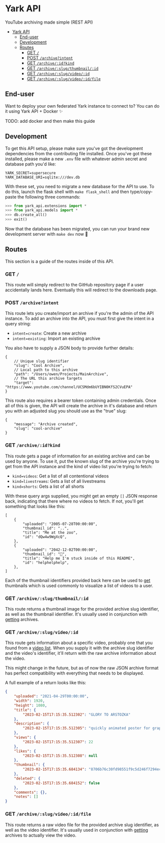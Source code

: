 # Yark API

YouTube archiving made simple (REST API)

- [Yark API](#yark-api)
	- [End-user](#end-user)
	- [Development](#development)
	- [Routes](#routes)
		- [GET `/`](#get-)
		- [POST `/archive?intent`](#post-archiveintent)
		- [GET `/archive/:id?kind`](#get-archiveidkind)
		- [GET `/archive/:slug/thumbnail/:id`](#get-archiveslugthumbnailid)
		- [GET `/archive/:slug/video/:id`](#get-archiveslugvideoid)
		- [GET `/archive/:slug/video/:id/file`](#get-archiveslugvideoidfile)


## End-user

Want to deploy your own federated Yark instance to connect to? You can do it using Yark API + Docker ✨

TODO: add docker and then make this guide

## Development

To get this API setup, please make sure you've got the development dependencies from the contributing file installed. Once you've got these installed, please make a new `.env` file with whatever admin secret and database path you'd like:

```env
YARK_SECRET=supersecure
YARK_DATABASE_URI=sqlite:///dev.db
```

With these set, you need to migrate a new database for the API to use. To do this, launch the flask shell with `make flask_shell` and then type/copy-paste the following three commands:

```python
>>> from yark_api.extensions import *
>>> from yark_api.models import *
>>> db.create_all()
>>> exit()
```

Now that the database has been migrated, you can run your brand new development server with `make dev` now 🎉

## Routes

This section is a guide of the routes inside of this API.

### GET `/`

This route will simply redirect to the GitHub repository page if a user accidentally lands here. Eventually this will redirect to the downloads page.

### POST `/archive?intent`

This route lets you create/import an archive if you're the admin of the API instance. To add an archive into the API, you must first give the intent in a query string:

- `intent=create`: Create a new archive
- `intent=existing`: Import an existing archive

You also have to supply a JSON body to provide further details:

```jsonc
{
    // Unique slug identifier
	"slug": "Cool Archive",
    // Local path to this archive
	"path": "/Users/owen/Projects/MainArchive",
    // The URL this archive targets
	"target": "https://www.youtube.com/channel/UCSMdm6bUYIBN0KfS2CVuEPA"
}
```

This route also requires a bearer token containing admin credentials. Once all of this is given, the API will create the archive in it's database and return you with an adjusted slug you should use as the "true" slug:

```jsonc
{
	"message": "Archive created",
	"slug": "cool-archive"
}
```

### GET `/archive/:id?kind`

This route gets a page of information for an existing archive and can be used by anyone. To use it, put the known slug of the archive you're trying to get from the API instance and the kind of video list you're trying to fetch:

- `kind=videos`: Get a list of all contentional videos
- `kind=livestreams`: Gets a list of all livestreams
- `kind=shorts`: Gets a list of all shorts

With these query args supplied, you might get an empty `[]` JSON response back, indicating that there where no videos to fetch. If not, you'll get something that looks like this:

```jsonc
[
    {
        "uploaded": "2005-07-28T00:00:00",
        "thumbnail_id": "..",
        "title": "Me at the zoo",
        "id": "dQw4w9WgXcQ",
    },
    {
        "uploaded": "2042-12-02T00:00:00",
        "thumbnail_id": "👀",
        "title": "Help me I'm stuck inside of this README",
        "id": "helphelphelp",
    },
]
```

Each of the thumbnail identifiers provided back here can be used to [get](#get-thumbnailarchive_slugid) thumbnails which is used commonly to visualize a list of videos to a user.

### GET `/archive/:slug/thumbnail/:id`

This route returns a thumbnail image for the provided archive slug identifier, as well as the thumbnail identifier. It's usually used in conjunction with [getting](#get-archiveslugkind) archives.

### GET `/archive/:slug/video/:id`

This route gets information about a specific video, probably one that you found from a [video list](#get-archiveidkind). When you supply it with the archive slug identifier and the video's identifier, it'll return with the raw archive information about the video.

This might change in the future, but as of now the raw JSON archive format has perfect compatibility with everything that needs to be displayed.

A full example of a return looks like this:

```json
{
	"uploaded": "2021-04-29T00:00:00",
	"width": 1920,
	"height": 1080,
	"title": {
		"2023-02-15T17:15:35.512302": "GLORY TO ARSTOZKA"
	},
	"description": {
		"2023-02-15T17:15:35.512305": "quickly animated poster for graphics outcome"
	},
	"views": {
		"2023-02-15T17:15:35.512307": 22
	},
	"likes": {
		"2023-02-15T17:15:35.512308": null
	},
	"thumbnail": {
		"2023-02-15T17:15:35.684134": "8706b76c30fd98551f9c5d246f7294ec173f1086"
	},
	"deleted": {
		"2023-02-15T17:15:35.684152": false
	},
	"comments": {},
	"notes": []
}
```

### GET `/archive/:slug/video/:id/file`

This route returns a raw video file for the provided archive slug identifier, as well as the video identifier. It's usually used in conjunction with [getting](#get-archiveslugkind) archives to actually view the video.
